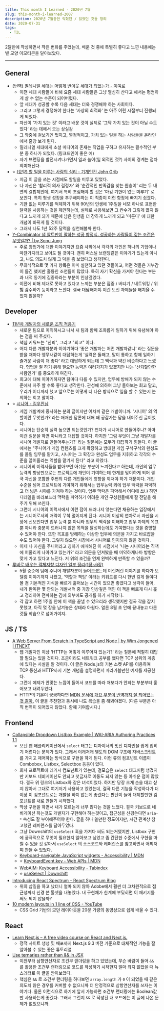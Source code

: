 ```yaml
---
title: This month I Learned - 2020년 7월
slug: this-month-i-learned-2007
description: 2020년 7월동안 익혔던 / 읽었던 것들 정리
date: 2020-07-31
tags:
  - TIL
---
```


2달만에 작성하면서 작은 변화를 주었는데, 배운 것 중에 특별히 좋다고 느낀 내용에는 별 모양 이모티콘을 달아보았다.

---

## General

- [(번역) 밀레니얼 세대는 어떻게 번아웃 세대가 되었는가 - 이여로](http://blog.naver.com/freely465/222021137517)
  - 이전 세대 사람들에 비해 요즘 세대 사람들은 그냥 열심히 산다고 해서는 평범하게 살 수 없는 수준이 되어버렸다.
  - 앞 세대가 성공할 수록 다음 세대는 더욱 경쟁해야 하는 사회이다.
  - 그리고 그렇게 경쟁해야 한다는 '사상의 최적화' 는 아주 어린 시절부터 진행되게 되었다.
  - 자신이 '가치 있는 것' 이라고 배운 것이 실제로 '그닥 가치 있는 것이 아닐 수도 있다' 라는 데에서 오는 상실감
  - 그 와중에 겉보기엔 멋지고, 열정적이고, 가치 있는 일을 하는 사람들을 온라인에서 줄창 보게 된다.
  - 밀레니얼 세대에게 소셜 미디어의 존재는 직업을 구하고 유지하는 필수적인 부분 중 하나가 되었다. (링크드인이 좋은 예)
  - 자기 브랜딩을 발전시켜나가면서 일과 놀이(일 외적인 것?) 사이의 경계는 점차 희미해진다.
- ⭐ [(요약) 할 일을 미루는 사람의 심리 - 기계인간 John Grib](https://johngrib.github.io/wiki/summary-inside-the-mind-of-a-master-procrastinator-tim-urban/)
  - 지금 이 글을 쓰는 시점에도 할일을 미루고 있었다.
  - 나 자신은 '합리적 의사 결정자' 와 '순간적인 만족감을 찾는 원숭이' 리는 두 내면의 결합체인데, 여기서 특히 조심해야 할 것은 '마감 기한이 없는 미루기' 로 보인다. 특히 평생 성장을 추구해야하는 이 직종이 이런 함정에 빠지기 쉽겠다.
  - 기한 없는 미루기를 억제하기 위해 90년의 인생에 1주일을 네모 하나로 표현한 달력을 사용하는 것을 제안하는데, 실제로 사용해보면 그 칸수가 그렇게 많지 않다고 느끼게 되기 때문에 남은 인생을 더 강하게 느끼게 되고 '미룬다' 에 대한 개념이 바뀌게 될 것이다.
  - 그래서 나도 1년 52주 달력을 실천해볼까 한다.
- [Y-Combinator 샘 알트만이 말하는 성공 방정식. 성공하는 사람들이 갖는 조건은 무엇일까? | by Sonu Jung](https://medium.com/@sonujung/샘-알트만이-말하는-성공-방정식-176a0756dbcb)
  - 주로 창업가에 대한 이야기지만 요즘 사회에서 각각의 개인은 하나의 기업이나 마찬가지라고 보아도 될 것이다. 괜히 퍼스널 브랜딩같은 이야기가 있는게 아니고, 나도 의도치 않게 그 덕을 좀 보았다고 생각한다.
  - 무의식적으로 몇 가지 항목은 이미 실천하고 있던 것들이고, 어떤 것들은 거부감이 들긴 했지만 훌륭한 조언들이 많았다. 특히 자기 확신을 가져야 한다는 부분과 내적 동기에 집중하라는 부분이 인상깊었다.
  - 이전에 비해 제대로 못하고 있다고 느끼는 부분은 집중 / 버티기 / 네트워킹 / 위험 감수하기 등이라고 느낀다. 결국 대담해져야 이런 도전 과제들을 해치울 수 있지 않을까?

## Developer

- [11년차 개발자의 새로운 조직 적응기](https://blog.anyjava.net/127)
  - 새로운 팀으로 이직하시고 나서 새 팀과 함께 조화롭게 일하기 위해 유념해야 하는 점을 써 주셨다.
  - 핵심 키워드는 "신뢰", 그리고 "회고" 이다.
  - 어디 다른 개발자분과 이야기하다 '좋은 개발자는 어떤 개발자같냐' 라는 질문을 받을 때마다 앵무새같이 대답하는게 '실력은 둘째고, 말이 통하고 함께 일하기 즐거운 사람이 더 좋다' 라고 대답하게 되는데 그 맥락과 약간 비슷하다고 느꼈다. 협업을 잘 하기 위해 필요한 능력은 여러가지가 있겠지만 나는 '신뢰할만한 사람인가' 를 중요하게 여긴다.
  - 회고에 대해 이야기하자면 팀마다 다를 수 있지만, 업무에 방해가 되지 않는 수준에서 자주 할 수록 좋다고 생각한다. 관성에 의하여 그냥 돌아보는 회고 말고, 우리가 어디까지 했고 앞으로는 어떻게 더 나은 방식으로 일을 할 수 있는지 논의하는 회고 말이다.
- ⭐ [시니어 - 김우진님](https://neoocean.net/blog/senior)
  - 게임 개발계에 종사하는 분의 글이지만 어차피 같은 개발이니까. '시니어' 의 역할이란 무엇인가? 라는 애매한 담론에 대해 꽤 공감가는 답을 내어주신 글이었다.
  - 시니어는 단순히 실력 높으면 되는것인가? 연차가 시니어로 만들어주나? 아마 이런 질문을 하면 아니라고 대답할 것이다. 하지만 '그럼 무엇이 그냥 개발자를 시니어 개발자로 만들어주는가?' 라는 질문에는 모두가 대답하기 힘들다. 이 글에서는 "주니어가 게임 컨텐츠를 크게 확장하고 방대한 게임 구석구석의 완성도를 올릴 임무를 맡기고, 시니어는 그 확장과 완성도 업무를 지휘하고 각각의 수준을 끌어올리는 역할을 맡기게 된다" 라고 하였다.
  - 시니어의 이력서들을 받아보면 아쉬운 부분이 느껴진다고 하는데, 개인의 업무능력의 향상만으로는 프로젝트에 개인이 기여하는데 한계를 맞이하게 되어 결국 자신을 포함한 주변의 다른 개인들에게 영향을 끼쳐야 하기 때문이다. 개인 수준을 넘어 프로젝트에 기여하기 위해서는 업무능력 외에 업무 맥락을 파악하고 더 넓은 시야를 가져야 하는 것이다. 업무 맥락은 파악해서 어디에 쓰냐 하면 디테일을 바라보느라 맥락을 파악하기 어려운 개인 구성원들에게 잘 전달을 해 주기 위해 쓰인다.
  - 그런데 시니어의 이력서에서 이런 점이 드러나지 않는다면 채용하는 입장에서는 시니어로서의 매력이 무척 떨어지게 된다. 시니어 이상의 연차로서 자신을 시장에 선보인다면 업무 능력 뿐 아니라 업무의 맥락을 이해하고 업무 자체의 목표 뿐 아니라 충분히 드러나지 않은 목적을 달성하는데도 기여했다는 것을 증명할 수 있어야 한다. 또한 목표를 방해하는 이상한 업무에 의문을 가지고 바로잡을 수도 있어야 한다. 그렇지 않으면 시장에서 시니어로 인지되지 않을 것이다.
  - 이제 나 자신을 주니어라고 칭하기 애매해진 이 시점에서 '나는 시니어라는 직책에 어울리게 나아가고 있는가?' 라고 의문을 던져봤을 때 미약하게나마 방향은 맞게 가고 있다고 느낀다. 저 위의 조건을 언제 완벽하게 만족할 수 있을까?
- [루비로 배우는 객체지향 디자인 일부 정리(1장~6장)](https://www.notion.so/rinae/5d25ed0469ff4f2da50ba54587dd627b)
  - 5월 중순에 팀에 주니어 개발자분이 들어오셨는데 이런저런 이야기를 하다가 모델링 이야기까지 나왔고, '역할과 책임' 이라는 키워드를 다시 한번 깊게 들여다볼 겸 기본적인 지식을 빠르게 훑어보는 시간이 있으면 좋겠다고 생각이 들어, 내가 완독한 몇 안되는 개발서적 중 가장 인상깊은 책인 이 책을 빠르게 다시 훑고 정리하여 전파하는 김에 외부에도 공개를 하기 시작했다.
  - 각 잡고 하면 1주일 안에 이 책을 끝낼 수 있으리라 생각했지만 결국 각을 잡지 못했고, 아직 몇 장을 남겨놓은 상태라 아쉽다. 얼른 8월 초 안에 끝내놓고 다른 것들 학습으로 넘어가야지.

## JS / TS

- [A Web Server From Scratch in TypeScript and Node | by Wim Jongeneel | ITNEXT](https://itnext.io/a-web-server-from-scratch-in-typescript-854642a85402)
  - 웹 개발자인 이상 'HTTP는 어떻게 이루어져 있는가?' 라는 질문에 적절히 대답할 필요는 있을 것이다. 조금이라도 네트워크 공부를 했다면 TCP 상위의 계층에 있다는 사실을 알 것이다. 이 글은 Node.js의 기본 소켓 API를 이용하여 TCP 통신과 HTTP까지 기본 개념을 설명하면서 따라가볼만한 예제를 제공한다.
  - 그런데 예제가 안맞는 느낌이 들어서 코드를 따라 쳐보다가 안되는 부분부터 훑어보고 내려두었다.
  - HTTP의 기본이 궁금하다면 [MDN 문서에 개요 부분이 번역까지 잘 되어있는 것 같아](https://developer.mozilla.org/ko/docs/Web/HTTP/Overview), 이 글을 추천함과 동시에 나도 복습을 좀 해봐야겠다. (다른 부분은 아직 번역이 되어있지 않았다. 함께 기여합시다.)

## Frontend

- [Collapsible Dropdown Listbox Example | WAI-ARIA Authoring Practices 1.1](https://www.w3.org/TR/wai-aria-practices-1.1/examples/listbox/listbox-collapsible.html)
  - 모던 웹 애플리케이션에서 `select` 태그는 디자이너의 멋진 디자인을 쉽게 입히기 어렵다는 문제가 있다. 그래서 이래저래 별도의 DOM 구조에 자바스크립트를 가지고 제어하는 방식으로 구현을 하게 된다. 이런 류의 컴포넌트 이름이 Combobox, Listbox, Selectbox 등등이 있다.
  - 회사 프로젝트에 레거시 컴포넌트가 있는데, 겉모습은 `select` 태그처럼 생겼지만 키보드 네비게이션도 안되고 첫글자로 이동도 되지 않는 등 아쉬운 점이 많았다. 결국 위 링크의 Listbox와 같은 녀석이었다. 하지만 당장 크게 손을 대고 싶지 않아서 그대로 여기저기 사용하고 있었는데, 결국 다른 기능을 작성하다가 더 이상 이 컴포넌트로는 개발을 하지 않는게 좋겠다는 판단이 들어 대체할만한 컴포넌트를 새로 만들기 시작했다.
  - 막상 구현을 하면서 내가 모르는게 너무 많다는 것을 느꼈다. 결국 키보드로 네비게이션 하는것도 개발자가 구현해야 하는것이고, 접근성을 신경쓴다면 `aria-*` 속성도 잘 부여해주어야 한다. 글을 하나 쓸만한 정도이지만, 시간 관계상 참고했던 레퍼런스를 달아두었다.
  - 그냥 Downshift의 `useSelect` 훅을 가져다 써도 되는거였지만, Listbox 구현에 궁극적으로 무엇이 필요한지 알아보고 싶었고 좀 간단한 수준에서 구현을 마칠 수 있을 것 같아서 `useSelect` 의 소스코드와 레퍼런스를 참고하면서 어찌저찌 만들 수 있었다.
  - [Keyboard-navigable JavaScript widgets - Accessibility | MDN](https://developer.mozilla.org/en-US/docs/Web/Accessibility/Keyboard-navigable_JavaScript_widgets)
  - ⭐ [KeyboardEvent.key - Web APIs | MDN](https://developer.mozilla.org/en-US/docs/Web/API/KeyboardEvent/key)
  - [WebAIM: Keyboard Accessibility - Tabindex](https://webaim.org/techniques/keyboard/tabindex)
  - ⭐️ [useSelect | Downshift](https://www.downshift-js.com/use-select)
- [Introducing React Spectrum – React Spectrum Blog](https://react-spectrum.adobe.com/blog/introducing-react-spectrum.html)
  - 위의 삽질을 하고 났더니 얼마 되지 않아 Adobe에서 훨씬 더 고차원적으로 접근성까지 신경 쓴 툴셋을 내놓았다. 내 구현체가 한계에 부딪히면 이 패키지를 써도 되지 않을까?
- [10 modern layouts in 1 line of CSS - YouTube](https://youtu.be/qm0IfG1GyZU)
  - CSS Grid 기반의 모던 레이아웃을 20분 가량의 동영상으로 쉽게 배울 수 있다.

## React

- [Learn Next.js – A free video course on React and Next.js.](https://masteringnextjs.com)
  - 정적 사이트 생성 및 배포까지 Next.js 9.3 버전 기준으로 대체적인 기능을 잘 알아볼 수 있는 좋은 튜토리얼
- [Use ternaries rather than && in JSX](https://kentcdodds.com/blog/use-ternaries-rather-than-and-and-in-jsx)
  - 이전부터 삼항연산자로 조건부 랜더링을 하고 있었는데, 무슨 바람이 들어 `&&` 를 활용한 조건부 랜더링으로 코드를 작성하기 시작한지 얼마 되지 않았을 때 뉴스레터로 이 글을 받아보았다.
  - 핵심은 `&&` 로 조건부 랜더링을 하다보면 `array.length` 가 `0` 이 되었을 때 같은 의도치 않은 경우를 커버할 수 없으니까 더 안정적으로 삼항연산자를 쓰자는 이야기다. 물론 이런식으로 하기에 앞서 가능하면 조건부 랜더링에는 Boolean값만 사용하는게 좋겠다. 그래서 그런지 `&&` 로 작성된 내 코드에는 이 글에 나온 문제가 없었으니까.
